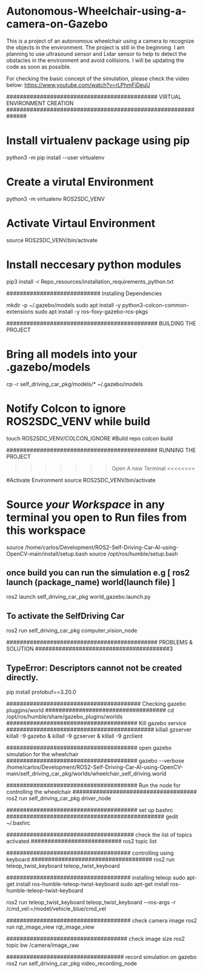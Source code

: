 # Autonomous-Wheelchair-using-a-camera-on-Gazebo
This is a project of an autonomous wheelchair using a camera to recognize the objects in the environment. The project is still in the beginning. I am planning to use ultrasound sensor and Lidar sensor to help to detect the obstacles in the environment and avoid collisions. I will be updating the code as soon as possible.

For checking the basic concept of the simulation, please check the video below:
https://www.youtube.com/watch?v=rLPhmFiDeuU

############################################# VIRTUAL ENVIRONMENT CREATION ##############################################################
# Install virtualenv package using pip
python3 -m pip install --user virtualenv
# Create a virutal Environment
python3 -m virtualenv ROS2SDC_VENV
# Activate Virtaul Environment
source ROS2SDC_VENV/bin/activate
# Install neccesary python modules
pip3 install -r Repo_resources/installation_requirements_python.txt

############################ Installing Dependencies 

mkdir -p ~/.gazebo/models
sudo apt install -y python3-colcon-common-extensions
sudo apt install -y ros-foxy-gazebo-ros-pkgs

############################################# BUILDING THE PROJECT

# Bring all models into your .gazebo/models
cp -r self_driving_car_pkg/models/* ~/.gazebo/models
# Notify Colcon to ignore ROS2SDC_VENV while build
touch ROS2SDC_VENV/COLCON_IGNORE
#Build repo
colcon build

############################################# RUNNING THE PROJECT

>>>>>>> Open A new Terminal <<<<<<<<

#Activate Environment
source ROS2SDC_VENV/bin/activate
# Source *your Workspace* in any terminal you open to Run files from this workspace
source /home/carlos/Development/ROS2-Self-Driving-Car-AI-using-OpenCV-main/install/setup.bash
source /opt/ros/humble/setup.bash

## once build you can run the simulation e.g [ ros2 launch (package_name) world(launch file) ] 
ros2 launch self_driving_car_pkg world_gazebo.launch.py

## To activate the SelfDriving Car
ros2 run self_driving_car_pkg computer_vision_node

############################################# PROBLEMS & SOLUTION  ########################################3
## TypeError: Descriptors cannot not be created directly.
pip install protobuf==3.20.0

######################################## Checking gazebo pluggins/world ####################################
cd /opt/ros/humble/share/gazebo_plugins/worlds
####################################### Kill gazebo service ############################################
killall gzserver
killall -9 gazebo & killall -9 gzserver  & killall -9 gzclient

####################################### open gazebo simulation for the wheelchair #######################################
gazebo --verbose /home/carlos/Development/ROS2-Self-Driving-Car-AI-using-OpenCV-main/self_driving_car_pkg/worlds/wheelchair_self_driving.world

####################################### Run the node for controlling the wheelchair #####################################
ros2 run self_driving_car_pkg driver_node

####################################### set up bashrc ###############################################
gedit ~/.bashrc

###################################### check the list of topics activated ###########################
ros2 topic list

##################################### controlling using keyboard ####################################
ros2 run teleop_twist_keyboard teleop_twist_keyboard

##################################### installing teleop
sudo apt-get install ros-humble-teleop-twist-keyboard
sudo apt-get install ros-humble-teleop-twist-keyboard

ros2 run teleop_twist_keyboard teleop_twist_keyboard --ros-args -r /cmd_vel:=/model/vehicle_blue/cmd_vel

##################################### check camera image
ros2 run rqt_image_view rqt_image_view

#################################### check image size
ros2 topic bw /camera/image_raw

################################### record simulation on gazebo
ros2 run self_driving_car_pkg video_recording_node
